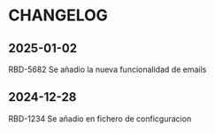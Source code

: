 # CHANGELOG

## 2025-01-02
RBD-5682 Se añadio la nueva funcionalidad de emails

## 2024-12-28
RBD-1234 Se añadio en fichero de conficguracion